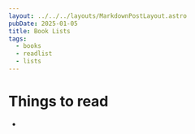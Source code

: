 ```yaml
---
layout: ../../../layouts/MarkdownPostLayout.astro
pubDate: 2025-01-05
title: Book Lists
tags:
  - books
  - readlist
  - lists
---
```

# Things to read

- 
